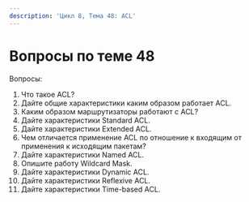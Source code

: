 ```yaml
---
description: 'Цикл 8, Тема 48: ACL'
---
```


# Вопросы по теме 48

Вопросы:  
1. Что такое ACL?  
2. Дайте общие характеристики каким образом работает ACL.  
3. Каким образом маршрутизаторы работают с ACL?  
4. Дайте характеристики Standard ACL.  
5. Дайте характеристики Extended ACL.  
6. Чем отличается применение ACL по отношение к входящим от применения к исходящим пакетам?  
7. Дайте характеристики Named ACL.  
8. Опишите работу Wildcard Mask.  
9. Дайте характеристики Dynamic ACL.  
10. Дайте характеристики Reflexive ACL.  
11. Дайте характеристики Time-based ACL.

